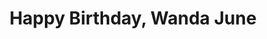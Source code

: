 ---
layout: productions
title: Happy Birthday, Wanda June
year: 1987
featured_image: 
category:
Theatre: Players by the Sea
cast:
  Woodly: Michael Lipp
crew:
external_links:
---